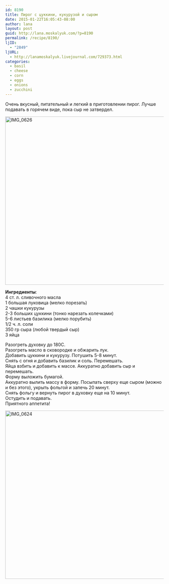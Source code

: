 ```yaml
---
id: 8190
title: Пирог с цуккини, кукурузой и сыром
date: 2015-01-22T16:05:43-08:00
author: lana
layout: post
guid: http://lana.moskalyuk.com/?p=8190
permalink: /recipe/8190/
ljID:
  - "2849"
ljURL:
  - http://lanamoskalyuk.livejournal.com/729373.html
categories:
  - basil
  - cheese
  - corn
  - eggs
  - onions
  - zucchini
---
```

Очень вкусный, питательный и легкий в приготовлении пирог. Лучше подавать в горячем виде, пока сыр не затвердел.

<img loading="lazy" src="https://farm9.staticflickr.com/8672/16344139395_dd522d6a86_c.jpg" alt="IMG_0626" width="800" height="534" /> 

**Ингредиенты**:  
4 ст. л. сливочного масла  
1 большая луковица (мелко порезать)  
2 чашки кукурузы  
2-3 больших цуккини (тонко нарезать колечками)  
5-6 листьев базилика (мелко порубить)  
1/2 ч. л. соли  
350 гр сыра (любой твердый сыр)  
3 яйца

Разогреть духовку до 180С.  
Разогреть масло в сковородке и обжарить лук.  
Добавить цуккини и кукурузу. Потушить 5-8 минут.  
Снять с огня и добавить базилик и соль. Перемешать.  
Яйца взбить и добавить к массе. Аккуратно добавить сыр и перемешать.  
Форму выложить бумагой.  
Аккуратно вылить массу в форму. Посыпать сверху еще сыром (можно и без этого), укрыть фольгой и запечь 20 минут.  
Снять фольгу и вернуть пирог в духовку еще на 10 минут.  
Остудить и подавать.  
Приятного аппетита!

<img loading="lazy" src="https://farm8.staticflickr.com/7470/15721725404_b6e5ae4131_c.jpg" alt="IMG_0624" width="800" height="534" />